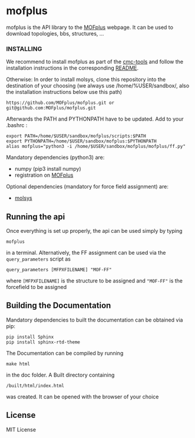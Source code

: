 # mofplus

mofplus is the API library to the [MOFplus](www.mofplus.org) webpage. It can be used to download topologies, bbs, structures, ...

### INSTALLING

We recommend to install mofplus as part of the [cmc-tools](https://github.com/MOFplus/cmc-tools) and follow the installation instructions in the corresponding
[README](https://github.com/MOFplus/cmc-tools#readme).

Otherwise:
In order to install molsys, clone this repository into the destination of your choosing (we always use /home/%USER/sandbox/, also the installation instructions below use this path)

```
https://github.com/MOFplus/mofplus.git or git@github.com:MOFplus/mofplus.git
```

Afterwards the PATH and PYTHONPATH have to be updated. Add to your .bashrc :
```
export PATH=/home/$USER/sandbox/mofplus/scripts:$PATH
export PYTHONPATH=/home/$USER/sandbox/mofplus:$PYTHONPATH
alias mofplus="python3 -i /home/$USER/sandbox/mofplus/mofplus/ff.py"
```


Mandatory dependencies (python3) are:

* numpy (pip3 install numpy)
* registration on [MOFplus](www.mofplus.org) 

Optional dependencies (mandatory for force field assignment) are:
* [molsys](https://github.com/MOFplus/molsys)


## Running the api

Once everything is set up properly, the api can be used simply by typing 
```
mofplus
```
in a terminal. Alternatively, the FF assignment can be used via the `query_parameters` script as
```
query_parameters [MFPXFILENAME] "MOF-FF"
```
where `[MFPXFILENAME]` is the structure to be assigned and `"MOF-FF"` is the forcefield to be assigned 

## Building the Documentation

Mandatory dependencies to built the documentation can be obtained via pip:
```
pip install Sphinx
pip install sphinx-rtd-theme
```
The Documentation can be compiled by running
```
make html
```
in the doc folder.
A Built directory containing
```
/built/html/index.html
```
was created. It can be opened with the browser of your choice

## License

MIT License





